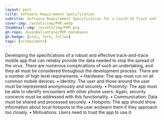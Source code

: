 ```yaml
---
layout: post
title: Software Requirement Specification
subtitle: Software Requirement Specification for a Covid-19 Track and Trace App.
cover-img: /assets/img/PHP.webp
thumbnail-img: /assets/img/PHP.png
gh-repo: JasonBallantyne/PHP_Databases
gh-badge: [star, fork, follow]
tags: [srsdocument]
---
```


Developing the specifications of a robust and effective track-and-trace mobile app that can reliably provide the data needed to stop the spread of the virus. 
There are numerous complications of such an undertaking, and they all must be considered throughout the development process.
There are a number of high level requirements:
• Hardware: The app must run on all common mobile devices.
• Identity: The user and those around the user must be represented anonymously
and securely.
• Proximity: The app must be able to identify encounters with other phone users. Again, security concerns must be addressed with this functionality.
• Communication: Data must be shared and processed securely.
• Hotspots: The app should show information about local hotspots to the user andwarn them if they approach too closely.
• Motivations: Users need to trust the app to use it.
